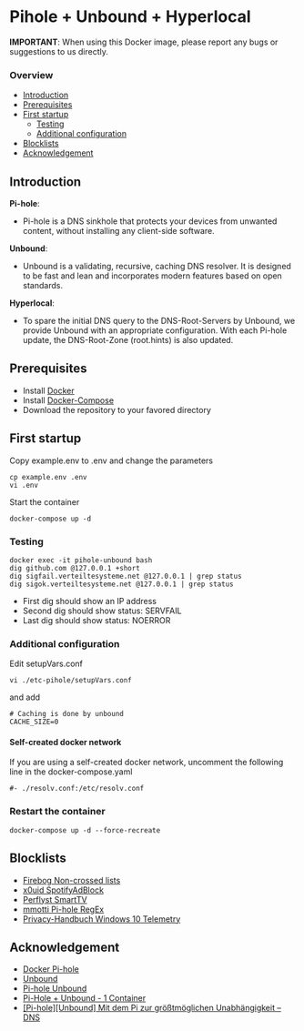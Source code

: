 # Pihole + Unbound + Hyperlocal

**IMPORTANT**: When using this Docker image, please report any bugs or suggestions to us directly.

### Overview
- [Introduction](https://github.com/sujiba/pihole-unbound-hyperlocal#introduction)
- [Prerequisites](https://github.com/sujiba/pihole-unbound-hyperlocal#prerequisites)
- [First startup](https://github.com/sujiba/pihole-unbound-hyperlocal#first-startup)
  - [Testing](https://github.com/sujiba/pihole-unbound-hyperlocal#testing)
  - [Additional configuration](https://github.com/sujiba/pihole-unbound-hyperlocal#additional-configuration)
- [Blocklists](https://github.com/sujiba/pihole-unbound-hyperlocal#blocklists)
- [Acknowledgement](https://github.com/sujiba/pihole-unbound-hyperlocal#acknowledgement)

## Introduction
**Pi-hole**:
- Pi-hole is a DNS sinkhole that protects your devices from unwanted content, without installing any client-side software.

**Unbound**:
- Unbound is a validating, recursive, caching DNS resolver. It is designed to be fast and lean and incorporates modern features based on open standards. 

**Hyperlocal**:
- To spare the initial DNS query to the DNS-Root-Servers by Unbound, we provide Unbound with an appropriate configuration. With each Pi-hole update, the DNS-Root-Zone (root.hints) is also updated. 

## Prerequisites
- Install [Docker](https://docs.docker.com/get-docker/)
- Install [Docker-Compose](https://docs.docker.com/compose/install/)
- Download the repository to your favored directory

## First startup
Copy example.env to .env and change the parameters
```
cp example.env .env
vi .env
```
Start the container
```
docker-compose up -d
```

### Testing
```
docker exec -it pihole-unbound bash
dig github.com @127.0.0.1 +short
dig sigfail.verteiltesysteme.net @127.0.0.1 | grep status 
dig sigok.verteiltesysteme.net @127.0.0.1 | grep status 
```
- First dig should show an IP address
- Second dig should show status: SERVFAIL
- Last dig should show status: NOERROR

### Additional configuration
Edit setupVars.conf
```
vi ./etc-pihole/setupVars.conf
```
and add
```
# Caching is done by unbound
CACHE_SIZE=0
```

#### Self-created docker network
If you are using a self-created docker network, uncomment the following line in the docker-compose.yaml
```
#- ./resolv.conf:/etc/resolv.conf
```

### Restart the container
```
docker-compose up -d --force-recreate
```

## Blocklists
- [Firebog Non-crossed lists](https://v.firebog.net/hosts/lists.php?type=nocross)
- [x0uid SpotifyAdBlock](https://raw.githubusercontent.com/x0uid/SpotifyAdBlock/master/SpotifyBlocklist.txt)
- [Perflyst SmartTV](https://raw.githubusercontent.com/Perflyst/PiHoleBlocklist/master/SmartTV.txt)
- [mmotti Pi-hole RegEx](https://raw.githubusercontent.com/mmotti/pihole-regex/master/regex.list)
- [Privacy-Handbuch Windows 10 Telemetry](https://www.privacy-handbuch.de/handbuch_90a2.htm)

## Acknowledgement
- [Docker Pi-hole](https://github.com/pi-hole/docker-pi-hole)
- [Unbound](https://nlnetlabs.nl/projects/unbound/about/)
- [Pi-hole Unbound](https://docs.pi-hole.net/guides/dns/unbound/)
- [Pi-Hole + Unbound - 1 Container](https://github.com/chriscrowe/docker-pihole-unbound/tree/master/one-container)
- [[Pi-hole][Unbound] Mit dem Pi zur größtmöglichen Unabhängigkeit – DNS](https://forum.kuketz-blog.de/viewtopic.php?f=53&t=8759)

